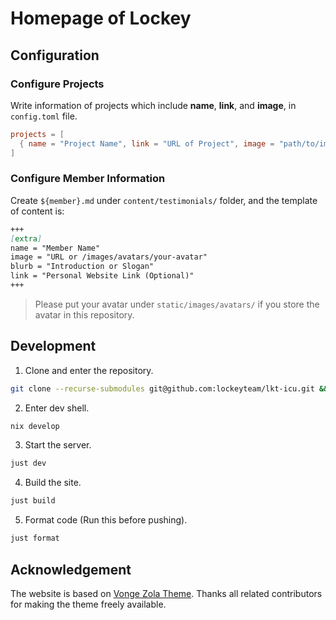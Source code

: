 # Homepage of Lockey

## Configuration

### Configure Projects

Write information of projects which include **name**, **link**, and **image**, in `config.toml` file.

```toml
projects = [
  { name = "Project Name", link = "URL of Project", image = "path/to/image" },
]
```

### Configure Member Information

Create `${member}.md` under `content/testimonials/` folder, and the template of content is:

```markdown
+++
[extra]
name = "Member Name"
image = "URL or /images/avatars/your-avatar"
blurb = "Introduction or Slogan"
link = "Personal Website Link (Optional)"
+++
```

> Please put your avatar under `static/images/avatars/` if you store the avatar in this repository.

## Development

1. Clone and enter the repository.

```bash
git clone --recurse-submodules git@github.com:lockeyteam/lkt-icu.git && cd lkt-icu/
```

2. Enter dev shell.

```bash
nix develop
```

3. Start the server.

```bash
just dev
```

4. Build the site.

```bash
just build
```

5. Format code (Run this before pushing).

```bash
just format
```

## Acknowledgement

The website is based on [Vonge Zola Theme](https://github.com/paberr/vonge-zola-theme). Thanks all related contributors for making the theme freely available.
